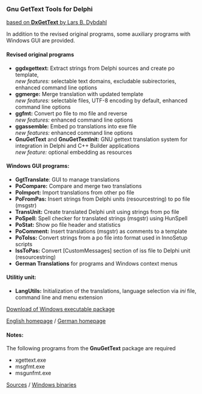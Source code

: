 ### Gnu GetText Tools for Delphi 

[based on **DxGetText** by Lars B. Dybdahl](http://sourceforge.net/projects/dxgettext/)

In addition to the revised original programs, some auxiliary programs with 
Windows GUI are provided.

#### Revised original programs
- **ggdxgettext:** Extract strings from Delphi sources and create po template,  
_new features:_ selectable text domains, excludable subirectories, enhanced command line options
- **ggmerge:** Merge translation with updated template  
_new features:_ selectable files, UTF-8 encoding by default, enhanced command line options
- **ggfmt:** Convert po file to mo file and reverse  
_new features:_ enhanced command line options 
- **ggassemble:** Embed po translations into exe file  
_new features:_ enhanced command line options 
- **GnuGetText** and **GnuGetTextInit:** GNU gettext translation system for integration 
  in Delphi and C++ Builder applications  
_new feature:_ optional embedding as resources

#### Windows GUI programs:
- **GgtTranslate**: GUI to manage translations
- **PoCompare:** Compare and merge two translations
- **PoImport:** Import translations from other po file
- **PoFromPas:** Insert strings from Delphi units (resourcestring) to po file (msgstr) 
- **TransUnit:** Create translated Delphi unit using strings from po file
- **PoSpell:** Spell checker for translated strings (msgstr) using HunSpell
- **PoStat:** Show po file header and statistics
- **PoComment:** Insert translations (msgstr) as comments to a template
- **PoToIss:** Convert strings from a po file into format used in InnoSetup scripts
- **IssToPas:** Convert [CustomMessages] section of iss file to Delphi unit (resourcestring) 
- **German Translations** for programs and Windows context menus

#### Utilitiy unit:
- **LangUtils:** Initialization of the translations, language selection via *ini* file, command line and menu extension

[Download of Windows executable package](https://www.rathlev-home.de/tools/download/ggt-translate-setup.exe)

[English homepage](https://www.rathlev-home.de/index-e.html?tools/prog-e.html#gettext) / 
[German homepage](https://www.rathlev-home.de/tools/progtools.html#language)

#### Notes:
The following programs from the **GnuGetText** package are required
- xgettext.exe
- msgfmt.exe
- msgunfmt.exe

[Sources](https://www.gnu.org/software/gettext/) / [Windows binaries](https://mlocati.github.io/gettext-iconv-windows/) 

